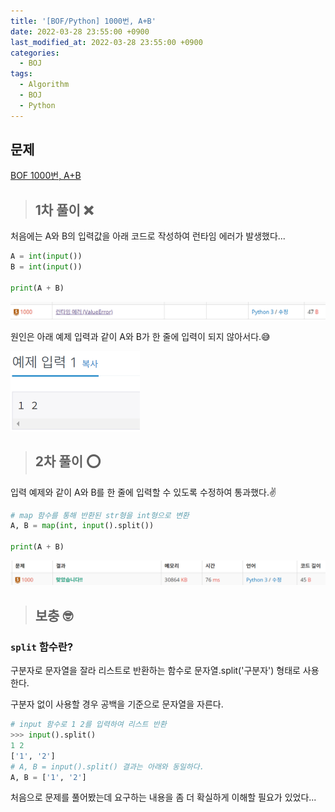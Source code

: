 ```yaml
---
title: '[BOF/Python] 1000번, A+B'
date: 2022-03-28 23:55:00 +0900
last_modified_at: 2022-03-28 23:55:00 +0900
categories:
  - BOJ
tags:
  - Algorithm
  - BOJ
  - Python
---
```


## <i class='fa-solid fa-puzzle-piece'></i> 문제
[<i class='fa-solid fa-link'></i>BOF 1000번, A+B](https://www.acmicpc.net/problem/1000)

>## 1차 풀이 ❌

처음에는 A와 B의 입력값을 아래 코드로 작성하여 런타임 에러가 발생했다...

```python
A = int(input())
B = int(input())

print(A + B)
```

![image](/assets/images/boj1000/boj_1000_runtime_err.png)



원인은 아래 예제 입력과 같이 A와 B가 한 줄에 입력이 되지 않아서다.😅

![image](/assets/images/boj1000/boj_1000_ex_insert.png)

>## 2차 풀이 ⭕

입력 예제와 같이 A와 B를 한 줄에 입력할 수 있도록 수정하여 통과했다.✌️

```python
# map 함수를 통해 반환된 str형을 int형으로 변환
A, B = map(int, input().split())

print(A + B)
```

![image](/assets/images/boj1000/boj_1000_success.png)

>## 보충 🤓

### `split` 함수란?

구분자로 문자열을 잘라 리스트로 반환하는 함수로 문자열.split('구분자') 형태로 사용한다.

구분자 없이 사용할 경우 공백을 기준으로 문자열을 자른다.

```python
# input 함수로 1 2를 입력하여 리스트 반환
>>> input().split()
1 2
['1', '2']
# A, B = input().split() 결과는 아래와 동일하다.
A, B = ['1', '2']
```

처음으로 문제를 풀어봤는데 요구하는 내용을 좀 더 확실하게 이해할 필요가 있었다...